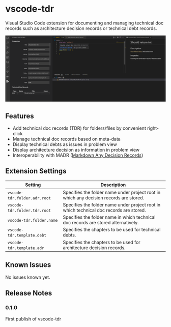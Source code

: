 # vscode-tdr

Visual Studio Code extension for documenting and managing technical doc records such as architecture decision records or technical debt records.

![Screenshot](resources/screenshots/screenshot.png)

## Features

* Add technical doc records (TDR) for folders/files by convenient right-click
* Manage technical doc records based on meta-data
* Display technical debts as issues in problem view
* Display architecture decision as information in problem view
* Interoperability with MADR ([Markdown Any Decision Records](https://github.com/adr/madr))

## Extension Settings

| Setting                      | Description                                                                             |
| ---------------------------- | --------------------------------------------------------------------------------------- |
| `vscode-tdr.folder.adr.root` | Specifies the folder name under project root in which any decision records are stored.  |
| `vscode-tdr.folder.tdr.root` | Specifies the folder name under project root in which technical doc records are stored. |
| `vscode-tdr.folder.name`     | Specifies the folder name in which technical doc records are stored alternatively.      |
| `vscode-tdr.template.debt`   | Specifies the chapters to be used for technical debts.                                  |
| `vscode-tdr.template.adr`    | Specifies the chapters to be used for architecture decision records.                    |

## Known Issues

No issues known yet.

## Release Notes

### 0.1.0

First publish of vscode-tdr
